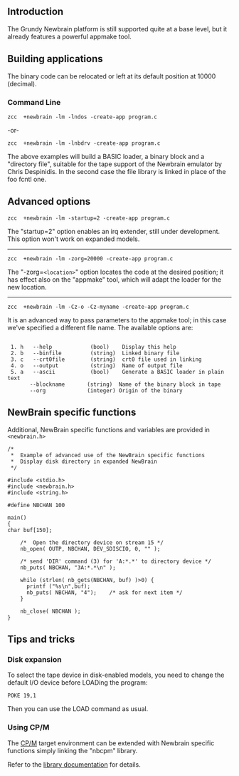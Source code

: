 
## Introduction

The Grundy Newbrain platform is still supported quite at a base level, but it already features a powerful appmake tool.


## Building applications

The binary code can be relocated or left at its default position at 10000 (decimal).




### Command Line

    zcc  +newbrain -lm -lndos -create-app program.c

-or-

    zcc  +newbrain -lm -lnbdrv -create-app program.c


The above examples will build a BASIC loader, a binary block and a "directory file", suitable for the tape support of the Newbrain emulator by Chris Despinidis.
In the second case the file library is linked in place of the foo fcntl one.






## Advanced options



    zcc  +newbrain -lm -startup=2 -create-app program.c

The "startup=2" option enables an irq extender, still under development.  This option won't work on expanded models.

----


    zcc  +newbrain -lm -zorg=20000 -create-app program.c

The "-zorg=`<location>`" option locates the code at the desired position; it has effect also on the "appmake" tool, which will adapt the loader for the new location.

----


    zcc  +newbrain -lm -Cz-o -Cz-myname -create-app program.c

It is an advanced way to pass parameters to the appmake tool; in this case we've specified a different file name.
The available options are:

```

 1. h   --help            (bool)    Display this help
 2. b   --binfile         (string)  Linked binary file
 3. c   --crt0file        (string)  crt0 file used in linking
 4. o   --output          (string)  Name of output file
 5. a   --ascii           (bool)    Generate a BASIC loader in plain text
       --blockname       (string)  Name of the binary block in tape
       --org             (integer) Origin of the binary

```



## NewBrain specific functions

Additional, NewBrain specific functions and variables are provided in `<newbrain.h>`


```
/*
 *	Example of advanced use of the NewBrain specific functions
 *	Display disk directory in expanded NewBrain
 */

#include <stdio.h>
#include <newbrain.h>
#include <string.h>

#define NBCHAN 100

main()
{
char buf[150];

	/*  Open the directory device on stream 15 */
	nb_open( OUTP, NBCHAN, DEV_SDISCIO, 0, "" );
	
	/* send 'DIR' command (3) for 'A:*.*' to directory device */
	nb_puts( NBCHAN, "3A:*.*\n" );
	
	while (strlen( nb_gets(NBCHAN, buf) )>0) {
	  printf ("%s\n",buf);
	  nb_puts( NBCHAN, "4");	/* ask for next item */
	}

	nb_close( NBCHAN );
}

```

## Tips and tricks

### Disk expansion

To select the tape device in disk-enabled models, you need to change the default I/O device before LOADing the program:

    POKE 19,1

Then you can use the LOAD command as usual.


### Using CP/M

The [CP/M](Platform---CPM) target environment can be extended with Newbrain specific functions simply linking the "nbcpm" library.

Refer to the [library documentation](library/newbrain) for details.

